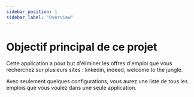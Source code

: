 ```yaml
---
sidebar_position: 1
sidebar_label: "Overview"
---
```


# Objectif principal de ce projet

Cette application a pour but d'éliminer les offres d'emploi que vous recherchez sur plusieurs sites : linkedin, indeed, welcome to the jungle.

Avec seulement quelques configurations, vous aurez une liste de tous les emplois que vous voulez dans une seule application.

